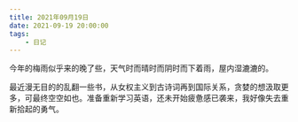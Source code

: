 ```yaml
---
title: 2021年09月19日
date: 2021-09-19 20:00:00
tags:
    - 日记
---
```

今年的梅雨似乎来的晚了些，天气时而晴时而阴时而下着雨，屋内湿漉漉的。

最近漫无目的的乱翻一些书，从女权主义到古诗词再到国际关系，贪婪的想汲取更多，可最终空空如也。准备重新学习英语，还未开始疲惫感已袭来，我好像失去重新拾起的勇气。